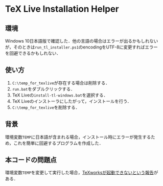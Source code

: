 # TeX Live Installation Helper

## 環境

Windows 10日本語版で確認した．他の言語の場合はエラーが出るかもしれないが，そのときは`run_tl_installer.ps1`のencodingをUTF-8に変更すればエラーを回避できるかもしれない．

## 使い方

1. `C:\temp_for_texlive`が存在する場合は削除する．
2. `run.bat`をダブルクリックする．
3. TeX Liveの`install-tl-windows.bat`を選択する．
4. TeX Liveのインストーラにしたがって，インストールを行う．
5. `C:\temp_for_texlive`を削除する．

## 背景

環境変数`TEMP`に日本語が含まれる場合，インストール時にエラーが発生するため，これを簡単に回避するプログラムを作成した．

## 本コードの問題点

環境変数`TEMP`を変更して実行した場合，[TeXworksが起動できないという報告](https://oku.edu.mie-u.ac.jp/tex/mod/forum/discuss.php?d=3088#:~:text=TeXworks%20editorをダブルクリックしても開くことができないという新たな問題が生じました。)がある．
